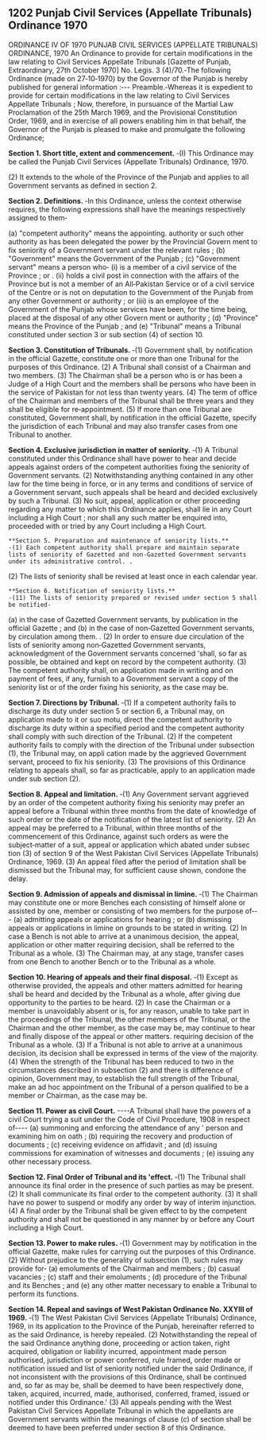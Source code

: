 ## 1202 Punjab Civil Services (Appellate Tribunals) Ordinance 1970
 
ORDINANCE IV OF 1970
PUNJAB CIVIL SERVICES (APPELLATE TRIBUNALS) ORDINANCE, 1970
An Ordinance to provide for certain modifications in the law relating to Civil Services Appellate Tribunals
[Gazette of Punjab, Extraordinary, 27th October 1970]
No. Legis. 3 (4)/70.‑The following Ordinance (made on 27‑10‑1970) by the Governor of the Punjab is hereby published for general information :‑--
Preamble.‑Whereas it is expedient to provide for certain modifications in the law relating to Civil Services Appellate Tribunals ;
Now, therefore, in pursuance of the Martial Law Proclamation of the 25th March 1969, and the Provisional Constitution Order, 1969, and in exercise of all powers enabling him in that behalf, the Governor of the Punjab is pleased to make and promulgate the following Ordinance;


**Section 1. Short title, extent and commencement.**
‑(I) This Ordinance may be called the Punjab Civil Services (Appellate Tribunals) Ordinance, 1970.

(2) It extends to the whole of the Province of the Punjab and applies to all Government servants as defined in section 2.

 

**Section 2. Definitions.**
‑In this Ordinance, unless the context otherwise requires, the following expressions shall have the meanings respectively assigned to them‑

(a) "competent authority" means the appointing. authority or such other authority as has been delegated the power by the Provincial Govern ment to fix seniority of a Government servant under the relevant rules ;
(b) "Government" means the Government of the Punjab ;
(c) "Government servant" means a person who‑
(i) is a member of a civil service of the Province ; or .
(ii) holds a civil post in connection with the affairs of the Province but is not a member of an All‑Pakistan Service or of a civil service of the Centre or is not on deputation to the Government of the Punjab from any other Government or authority ; or
(iii) is an employee of the Government of the Punjab whose services have been, for the time being, placed at the disposal of any other Govern ment or authority ;
(d) "Province" means the Province of the Punjab ; and
(e) "Tribunal" means a Tribunal constituted under section 3 or sub section (4) of section 10.

 

**Section 3. Constitution of Tribunals.**
‑(1) Government shall, by notification in the official Gazette, constitute one or more than one Tribunal for the purposes of this Ordinance.
   (2) A Tribunal shall consist of a Chairman and two members.
   (3) The Chairman shall be a person who is or has been a Judge of a High Court and the members shall be persons who have been in the service of Pakistan for not less than twenty years.
   (4) The term of office of the Chairman and members of the Tribunal shall be three years and they shall be eligible for re‑appointment.
   (5) If more than one Tribunal are constituted, Government shall, by notification in the official Gazette, specify the jurisdiction of each Tribunal and may also transfer cases from one Tribunal to another.

 

**Section 4. Exclusive jurisdiction in matter of seniority.**
‑(1) A Tribunal constituted under this Ordinance shall have power to hear and decide appeals against orders of the competent authorities fixing the seniority of Government servants.
   (2) Notwithstanding anything contained in any other law for the time being in force, or in any terms and conditions of service of a Government servant, such appeals shall be heard and decided exclusively by such a Tribunal.
   (3) No suit, appeal, application or other proceeding regarding any matter to which this Ordinance applies, shall lie in any Court including a High Court ; nor shall any such matter be enquired into, proceeded with or tried by any Court including a High Court.

 

    **Section 5. Preparation and maintenance of seniority lists.**
    ‑(1) Each competent authority shall prepare and maintain separate lists of seniority of Gazetted and non‑Gazetted Government servants under its administrative control. .

(2) The lists of seniority shall be revised at least once in each calendar year.

 

    **Section 6. Notification of seniority lists.**
    ‑(11) The lists of seniority prepared or revised under section 5 shall be notified‑

(a) in the case of Gazetted Government servants, by publication in the official Gazette ; and
(b) in the case of non‑Gazetted Government servants, by circulation among them. .
(2) In order to ensure due circulation of the lists of seniority among non‑Gazetted Government servants, acknowledgment of the Government servants concerned 'shall, so far as possible, be obtained and kept on record by the competent authority.
(3) The competent authority shall, on application made in writing and on payment of fees, if any, furnish to a Government servant a copy of the seniority list or of the order fixing his seniority, as the case may be.

 

**Section 7. Directions by Tribunal.**
‑(1) If a competent authority fails to discharge its duty under section 5 or section 6, a Tribunal may, on application made to it or suo motu, direct the competent authority to discharge its duty within a specified period and the competent authority shall comply with such direction of the Tribunal.
   (2) If the competent authority fails to comply with the direction of the Tribunal under subsection (1), the Tribunal may, on appli cation made by the aggrieved Government servant, proceed to fix his seniority.
   (3) The provisions of this Ordinance relating to appeals shall, so far as practicable, apply to an application made under sub section (2).

 

**Section 8. Appeal and limitation.**
‑(1) Any Government servant aggrieved by an order of the competent authority fixing his seniority may prefer an appeal before a Tribunal within three months from the date of knowledge of such order or the date of the notification of the latest list of seniority.
   (2) An appeal may be preferred to a Tribunal, within three months of the commencement of this Ordinance, against such orders as were the subject‑matter of a suit, appeal or application which abated under subsec tion (3) of section 9 of the West Pakistan Civil Services (Appellate Tribunals) Ordinance, 1969.
   (3) An appeal filed after the period of limitation shall be dismissed but the Tribunal may, for sufficient cause shown, condone the delay.

 

**Section 9. Admission of appeals and dismissal in limine.**
‑(1) The Chairman may constitute one or more Benches each consisting of himself alone or assisted by one, member or consisting of two members for the purpose of‑--
   (a) admitting appeals or applications for hearing ; or
   (b) dismissing appeals or applications in limine on grounds to be stated in writing.
   (2) In case a Bench is not able to arrive at a unanimous decision, the appeal, application or other matter requiring decision, shall be referred to the Tribunal as a whole.
   (3) The Chairman may, at any stage, transfer cases from one Bench to another Bench or to the Tribunal as a whole.

 

**Section 10. Hearing of appeals and their final disposal.**
‑(1) Except as otherwise provided, the appeals and other matters admitted for hearing shall be heard and decided by the Tribunal as a whole, after giving due opportunity to the parties to be heard.
    (2) In case the Chairman or a member is unavoidably absent or is, for any reason, unable to take part in the proceedings of the Tribunal, the other members of the Tribunal, or the Chairman and the other member, as the case may be, may continue to hear and finally dispose of the appeal or other matters. requiring decision of the Tribunal as a whole.
    (3) If a Tribunal is not able to arrive at a unanimous decision, its decision shall be expressed in terms of the view of the majority.
    (4) When the strength of the Tribunal has been reduced to two in the circumstances described in subsection (2) and there is difference of opinion, Government may, to establish the full strength of the Tribunal, make an ad hoc appointment on the Tribunal of a person qualified to be a member or Chairman, as the case may be.

 

**Section 11. Power as civil Court.**
----A Tribunal shall have the powers of a civil Court trying a suit under the Code of Civil Procedure, 1908 in respect of----
    (a) summoning and enforcing the attendance of any ' person and examining him on oath ;
    (b) requiring the recovery and production of documents ;
    (c) receiving evidence on affidavit ; and (d) issuing commissions for examination of witnesses and documents ;
    (e) issuing any other necessary process.

 

**Section 12. Final Order of Tribunal and its 'effect.**
‑(1) The Tribunal shall announce its final order in the presence of such parties as may be present. (2) It shall communicate its final order to the competent authority.
    (3) It shall have no power to suspend or modify any order by way of interim injunction.
    (4) A final order by the Tribunal shall be given effect to by the competent authority and shall not be questioned in any manner by or before any Court including a High Court.

 

**Section 13. Power to make rules.**
‑(1) Government may by notification in the official Gazette, make rules for carrying out the purposes of this Ordinance.
    (2) Without prejudice to the generality of subsection (1), such rules may provide for‑
    (a) emoluments of the Chairman and members ;
    (b) casual vacancies ;
    (c) staff and their emoluments ; (d) procedure of the Tribunal and its Benches ; and
    (e) any other matter necessary to enable a Tribunal to perform its functions.

 

**Section 14. Repeal and savings of West Pakistan Ordinance No. XXYIII of 1969.**
‑(1) The West Pakistan Civil Services (Appellate Tribunals) Ordinance, 1969, in its application to the Province of the Punjab, hereinafter referred to as the said Ordinance, is hereby repealed.
    (2) Notwithstanding the repeal of the said Ordinance anything done, proceeding or action taken, right acquired, obligation or liability incurred, appointment made person authorised, jurisdiction or power conferred, rule framed, order made or notification issued and list of seniority notified under the said Ordinance, if not inconsistent with the provisions of this Ordinance, shall be continued and, so far as may be, shall be deemed to have been respectively done, taken, acquired, incurred, made, authorised, conferred, framed, issued or notified under this Ordinance.'
    (3) All appeals pending with the West Pakistan Civil Services Appellate Tribunal in which the appellants are Government servants within the meanings of clause (c) of section shall be deemed to have been preferred under section 8 of this Ordinance.

